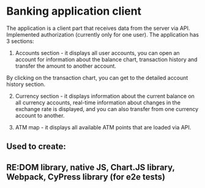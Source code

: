 # Banking application client

The application is a client part that receives data from the server via API.
Implemented authorization (currently only for one user).
The application has 3 sections:
1. Accounts section - it displays all user accounts, you can open an account for information about the balance chart, transaction history and transfer the amount to another account.

By clicking on the transaction chart, you can get to the detailed account history section.

2. Currency section - it displays information about the current balance on all currency accounts, real-time information about changes in the exchange rate is displayed, and you can also transfer from one currency account to another.

3. ATM map - it displays all available ATM points that are loaded via API.


## Used to create:
## RE:DOM library, native JS, Chart.JS library, Webpack, CyPress library (for e2e tests)

